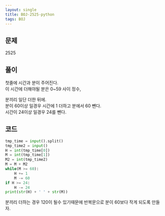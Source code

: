 ```yaml
---
layout: single
title: BOJ-2525-python
tags: BOJ
---
```


## 문제  
2525
  
## 풀이  
첫줄에 시간과 분이 주어진다.  
이 시간에 더해야될 분은 0~59 사이 정수,

분끼리 일단 더한 뒤에.  
분이 60이상 일경우 시간에 1 더하고 분에서 60 뺀다.  
시간이 24이상 일경우 24를 뺀다.  

## 코드  

```python
tmp_time = input().split()
tmp_time2 = input()
H = int(tmp_time[0])
M = int(tmp_time[1])
M2 = int(tmp_time2)
M = M + M2
while(M >= 60):
    H += 1
    M -= 60
if H >= 24:
    H -= 24
print(str(H) + ' ' + str(M))
```
분끼리 더하는 경우 120이 될수 있기때문에 반복문으로 분이 60보다 작게 되도록 만들자.